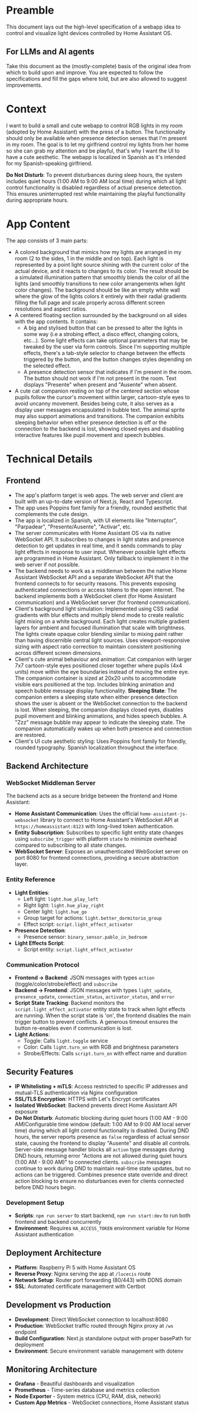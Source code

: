 # Preamble

This document lays out the high-level specification of a webapp idea to control and visualize light devices
controlled by Home Assistant OS.

## For LLMs and AI agents

Take this document as the (mostly-complete) basis of the original idea from which to build upon and improve. You are
expected to follow the specifications and fill the gaps where told, but are also allowed to suggest improvements.

# Context

I want to build a small and cute webapp to control RGB lights in my room (adopted by Home Assistant) with the press of
a button. The functionality should only be available when presence detection senses that I'm present in my room. The
goal is to let my girlfriend control my lights from her home so she can grab my attention and be playful, that's why
I want the UI to have a cute aesthetic. The webapp is localized in Spanish as it's intended for my Spanish-speaking
girlfriend.

**Do Not Disturb**: To prevent disturbances during sleep hours, the system includes quiet hours (1:00 AM to 9:00 AM
local time) during which all light control functionality is disabled regardless of actual presence detection. This
ensures uninterrupted rest while maintaining the playful functionality during appropriate hours.

# App Content

The app consists of 3 main parts:

* A colored background that mimics how my lights are arranged in my room (2 to the sides, 1 in the middle and on top).
  Each light is represented by a point light source shining with the current color of the actual device, and it reacts
  to changes to its color. The result should be a simulated illumination pattern that smoothly blends the color of all
  the lights (and smoothly transitions to new color arrangements when light color changes). The background should be
  like an empty white wall where the glow of the lights colors it entirely with their radial gradients filling the
  full page and scale properly across different screen resolutions and aspect ratios.
* A centered floating section surrounded by the background on all sides with the app contents. It contains:
    * A big and stylised button that can be pressed to alter the lights in some way (i.e a strobing effect, a disco
      effect, changing colors, etc...). Some light effects can take optional parameters that may be tweaked by the user
      via form controls. Since I'm supporting multiple effects, there's a tab-style selector to change between the
      effects triggered by the button, and the button changes styles depending on the selected effect.
    * A presence detection sensor that indicates if I'm present in the room. The button should not work if I'm not
      present in the room. Text displays "Presente" when present and "Ausente" when absent.
* A cute cat companion resting on top of the centered section whose pupils follow the cursor's movement within larger,
  cartoon-style eyes to avoid uncanny movement. Besides being cute, it also serves as a display user messages
  encapsulated in bubble text. The animal sprite may also support animations and transitions. The companion exhibits
  sleeping behavior when either presence detection is off or the connection to the backend is lost, showing closed
  eyes and disabling interactive features like pupil movement and speech bubbles.

# Technical Details

## Frontend

* The app's platform target is web apps. The web server and client are built with an up-to-date version of Next.js,
  React and Typescript.
* The app uses Poppins font family for a friendly, rounded aesthetic that complements the cute design.
* The app is localized in Spanish, with UI elements like "Interruptor", "Parpadear", "Presente/Ausente", "Activar", etc.
* The server communicates with Home Assistant OS via its native WebSocket API. It subscribes to changes in light states
  and presence detection to get updates in real time, and it sends commands to play light effects in response to
  user input. Whenever possible light effects are programmed in Home Assistant. Only fallback to implement it in the web
  server if not possible.
* The backend needs to work as a middleman between the native Home Assistant WebSocket API and a separate WebSocket API
  that the frontend connects to for security reasons. This prevents exposing authenticated connections or access tokens
  to the open internet. The backend implements both a WebSocket client (for Home Assistant communication) and a
  WebSocket server (for frontend communication).
* Client's background light simulation: Implemented using CSS radial gradients with blur effects and multiply blend mode
  to create realistic light mixing on a white background. Each light creates multiple gradient layers for ambient and
  focused illumination that scale with brightness. The lights create opaque color blending similar to mixing paint
  rather than having discernible central light sources. Uses viewport-responsive sizing with aspect ratio correction
  to maintain consistent positioning across different screen dimensions.
* Client's cute animal behaviour and animation: Cat companion with larger 7x7 cartoon-style eyes positioned closer
  together where pupils (4x4 units) move within the eye boundaries instead of moving the entire eye. The companion
  container is sized at 20x20 units to accommodate visible ears positioned at the top. Includes blinking animation
  and speech bubble message display functionality. **Sleeping State**: The companion enters a sleeping state when
  either presence detection shows the user is absent or the WebSocket connection to the backend is lost. When sleeping,
  the companion displays closed eyes, disables pupil movement and blinking animations, and hides speech bubbles. A "Zzz"
  message bubble may appear to indicate the sleeping state. The companion automatically wakes up when both presence and
  connection are restored.
* Client's UI cute aesthetic styling: Uses Poppins font family for friendly, rounded typography. Spanish localization
  throughout the interface.

## Backend Architecture

### WebSocket Middleman Server

The backend acts as a secure bridge between the frontend and Home Assistant:

* **Home Assistant Communication**: Uses the official `home-assistant-js-websocket` library to connect to Home
  Assistant's WebSocket API at `https://homeassistant:8123` with long-lived token authentication.
* **Entity Subscription**: Subscribes to specific light entity state changes using `subscribe_trigger` with platform
  `state` to minimize overhead compared to subscribing to all state changes.
* **WebSocket Server**: Exposes an unauthenticated WebSocket server on port 8080 for frontend connections, providing a
  secure abstraction layer.

### Entity Reference

* **Light Entities**:
    - Left light: `light.hue_play_left`
    - Right light: `light.hue_play_right`
    - Center light: `light.hue_go`
    - Group target for actions: `light.better_dormitorio_group`
    - Effect script: `script.light_effect_activator`
* **Presence Detection**:
    - Presence sensor: `binary_sensor.pablo_in_bedroom`
* **Light Effects Script**:
    - Script entity: `script.light_effect_activator`

### Communication Protocol

* **Frontend → Backend**: JSON messages with types `action` (toggle/color/strobe/effect) and `subscribe`
* **Backend → Frontend**: JSON messages with types `light_update`, `presence_update`, `connection_status`,
  `activator_status`, and `error`
* **Script State Tracking**: Backend monitors the `script.light_effect_activator` entity state to track when light
  effects are running. When the script state is 'on', the frontend disables the main trigger button to prevent
  conflicts. A generous timeout ensures the button re-enables even if communication is lost.
* **Light Actions**:
    - Toggle: Calls `light.toggle` service
    - Color: Calls `light.turn_on` with RGB and brightness parameters
    - Strobe/Effects: Calls `script.turn_on` with effect name and duration

## Security Features

* **IP Whitelisting + mTLS**: Access restricted to specific IP addresses and mutual-TLS authentication via Nginx
  configuration
* **SSL/TLS Encryption**: HTTPS with Let's Encrypt certificates
* **Isolated WebSocket**: Backend prevents direct Home Assistant API exposure
* **Do Not Disturb**: Automatic blocking during quiet hours (1:00 AM - 9:00 AM)Configurable time window (default: 1:00
  AM to 9:00 AM local server time) during which all light control functionality is disabled. During DND hours, the
  server reports presence as `false` regardless of actual sensor state, causing the frontend to display "Ausente" and
  disable all controls. Server-side message handler blocks all `action` type messages during DND hours, returning error
  "Actions are not allowed during quiet hours (1:00 AM - 9:00 AM)" to connected clients. `subscribe` messages continue
  to work during DND to maintain real-time state updates, but no actions can be triggered. Combines presence state
  override and direct action blocking to ensure no disturbances even for clients connected before DND hours begin.

### Development Setup

* **Scripts**: `npm run server` to start backend, `npm run start:dev` to run both frontend and backend concurrently
* **Environment**: Requires `HA_ACCESS_TOKEN` environment variable for Home Assistant authentication

## Deployment Architecture

* **Platform**: Raspberry Pi 5 with Home Assistant OS
* **Reverse Proxy**: Nginx serving the app at `/lucecis` route
* **Network Setup**: Router port forwarding (80/443) with DDNS domain
* **SSL**: Automated certificate management with Certbot

## Development vs Production

* **Development**: Direct WebSocket connection to localhost:8080
* **Production**: WebSocket traffic routed through Nginx proxy at `/ws` endpoint
* **Build Configuration**: Next.js standalone output with proper basePath for deployment
* **Environment**: Secure environment variable management with dotenv

## Monitoring Architecture

- **Grafana** - Beautiful dashboards and visualization
- **Prometheus** - Time-series database and metrics collection
- **Node Exporter** - System metrics (CPU, RAM, disk, network)
- **Custom App Metrics** - WebSocket connections, Home Assistant status